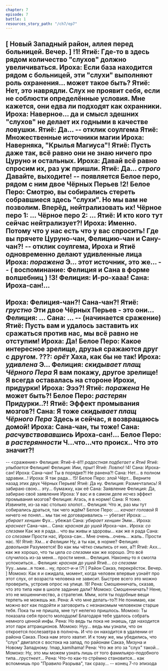 ```yaml
---
chapter: 7
episode: 7
battle: 1
resources_story_path: "/ch7/ep7"
---
```

[ Новый Западный район, аллея перед больницей. Вечер. ]
!1!
Ятиё: Где-то в здесь рядом количество "слухов" должно увеличиваться.
Ироха: Если база находится рядом с больницей, эти "слухи" выполняют роль охранения... может такое быть?
Ятиё: Нет, это наврядли. Слух не проявит себя, если не соблюсти определённые условия. Мне кажется, они едва ли подходят как охранники.
Ироха: Наверное... да и смысл здешних "слухов" не делает их годными в качестве ловушки.
Ятиё: Да...
-- отклик соулгема
Ятиё: Множественные источники магии
Ироха: Наверняка, "Крылья Магиуса"!
Ятиё: Пусть даже так, всё равно они не знаю ничего про Цуруно и остальных.
Ироха: Давай всё равно спросим их, раз уж пришли.
Ятиё: Да... *строго* Давайте, выходите!
-- появляется Белое перо, рядом с ним двое Чёрных Перьев
!2!
Белое Перо: Смотрю, вы собирались стереть собравшиеся здесь "слухи". Но мы вам не позволим. Вперёд, нейтрализовать их!
Чёрное перо 1: ...
Чёрное перо 2: ...
Ятиё: И кто кого тут сейчас нейтрализует?!
Ироха: Именно. Потому что у нас есть что у вас спросить! Где вы прячете Цуруно-чан, Фелицию-чан и Сану-чан?!
-- отклик соулгема, Ироха и Ятиё одновременно делают удивленные лица
Ироха: *поражена* Э... этот источник, это же...
-- ( воспоминание: Фелиция и Сана в форме волшебниц )
!3!
Фелиция: И-ро-хааа!
Сана: Ироха-сан!...
--
Ироха: Фелиция-чан?! Сана-чан?!
Ятиё: *грустно* Эти двое Чёрных Перьев - это они...
Фелиция: ...
Сана: ...
-- (начинается сражение)
Ятиё: Пусть вам и удалось заставить их сражаться против нас, мы всё равно не отступим!
Ироха: Да!
Белое Перо: Какое интересное зрелище, друзья сражаются друг с другом.
???: *орёт* Хаха, как бы не так!
Ироха: *удивлена* Э...
Фелиция: *скидывает плащ Чёрного Пера* Я вам покажу, другое зрелище! Я всегда оставалась на стороне Ирохи, придурки!
Ироха: Эээ?!
Ятиё: *поражена*  Не может быть?!
Белое Перо: *растерян* Придурки..?!
Ятиё: Эффект промывания мозгов?!
Сана: Я тоже *скидывает плащ Чёрного Пера* Здесь и сейчас, я возвращаюсь домой!
Ироха: Сана-чан, ты тоже!
Сана: *расчувствовавшись* Ироха-сан!...
Белое Перо: *в растерянности* Ч...что...что происх.. Что это значит?!
--
-- <сражение>
Фелиция: Ятиё-ё-ё!!! *радостная подбегает к Ятиё*
Ятиё: *улыбается* Фелиция!
Фелиция: Иии, прыг!
Ятиё: Ловлю!
!4!
Сана: Ироха-сан!
Ироха: Сана-чан! Ты в порядке?! Не ранена?!
Сана: Нет... в полном здравии...!
Ироха: Я так рада...
!5!
Белое Перо: *злой* Чёрт... Верните назад этих двух Чёрных Перьев!
Ятиё: Да ну.
Фелиция: Размечтались! Я забираю свою... эту... бумажку, как её
Сана: Заявление
Фелиция: Да, забираю своё заявление
Ироха: У вас и в самом деле исчез эффект промывания мозгов?
Фелиция: Агась, я в норме!
Сана: Я тоже. Извините, из-за нас столько хлопот...
Фелиция: Что ж, раз мы тут собирались драться, так чего ждём?
Белое Перо: .... *качает головой* Я ничего не понял... мы так не договаривались
-- убегает
Ироха: ... *убирает хеншин* Фух... убежал
Сана: *убирает хеншин* Эмм...
Ироха: *краснеет* Сана-чан...
Сана: *красная до ушей* Ироха-чан..
Ироха: *со слезами* Как же я рада... что вы живы и здоровы... как же я рада
Сана: *со слезами* Прости нас, Ироха-сан... Мне очень...очень... жаль.. Прости нас.
!6!
Ятиё: Хм... *к Фелиции* Ну, а ты как, в норме?
Фелиция: *довольная* Разумеется! Во как мы чётко смылись от них, а?!
Ятиё: Ахх... как же хорошо, что ты цела *со слезами* как же хорошо. Это всё случилось из-за меня... прости меня... Фелиция. Наконец-то я смогла успокоиться...
Фелиция: *красная до ушей* Ятиё... *со слезами* Ууу...ыыы...я тоже... ну, прост-и-и
!7!
[ Район Сакаэ, перекрёсток. Вечер. ]
Момоко: Как я и ожидала, момент, когда человек впервые узнаёт про этот слух, от возраста человека не зависит. Быстрее всего это можно проверить, устроив опрос на улице.
!8!
Рена: Смошенничать, сказав, что это типа нам в школе задание дали?
Момоко: Смошенничать? Нене, это не мошенничество, а стратегия. Ммм, хотя ты подобные вещи терпеть не можешь же.
Рена: А что мне делать-то?! Не понимаю, как можно вот как подойти и заговорить с незнакомым человеком старше тебя. Пока ты не пришла, мне тут нелегко пришлось.
Момоко: Ты показала себя просто молодцом! Благодаря тебе удалось собрать немного ценной инфы.
Рена: Но ведь ты пока не знаешь, где находится этот парк аттракционов.
Момоко: Нуу... ведь мы узнали, что он откроется послезавтра в полночь. И что он находится в удалении от района Сакаэ. Пока нам этого хватит.
И к тому же, мы убедились, что "слух" двигался с востока на запад, по районам Сакаэ, Мизуна и Новому Западному.
!map_kamihama!
Рена: Что же это за "слух" такой...
Момоко: Ну, это мы можем узнать лишь от того фамильяро-подобного типа...*грустнеет*...
Рена: Что-то как-то стрёмно становится... как вспомнишь про "Правило Разрыва", так сразу...
-- конец 7-го эпизода
